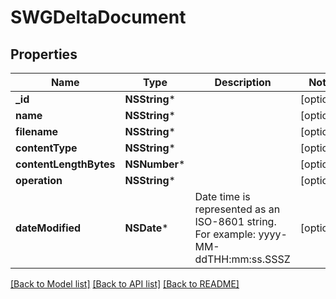 # SWGDeltaDocument

## Properties
Name | Type | Description | Notes
------------ | ------------- | ------------- | -------------
**_id** | **NSString*** |  | [optional] 
**name** | **NSString*** |  | [optional] 
**filename** | **NSString*** |  | [optional] 
**contentType** | **NSString*** |  | [optional] 
**contentLengthBytes** | **NSNumber*** |  | [optional] 
**operation** | **NSString*** |  | [optional] 
**dateModified** | **NSDate*** | Date time is represented as an ISO-8601 string. For example: yyyy-MM-ddTHH:mm:ss.SSSZ | [optional] 

[[Back to Model list]](../README.md#documentation-for-models) [[Back to API list]](../README.md#documentation-for-api-endpoints) [[Back to README]](../README.md)


